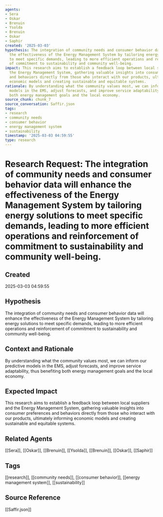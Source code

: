 ```yaml
---
agents:
- Sera
- Oskar
- Brenuin
- Ysolda
- Brenuin
- Oskar
- Saphir
created: '2025-03-03'
hypothesis: The integration of community needs and consumer behavior data will enhance
  the effectiveness of the Energy Management System by tailoring energy solutions
  to meet specific demands, leading to more efficient operations and reinforcement
  of commitment to sustainability and community well-being.
impact: This research aims to establish a feedback loop between local suppliers and
  the Energy Management System, gathering valuable insights into consumer preferences
  and behaviors directly from those who interact with our products, ultimately informing
  economic models and creating sustainable and equitable systems.
rationale: By understanding what the community values most, we can inform our predictive
  models in the EMS, adjust forecasts, and improve service adaptability, thus benefiting
  both energy management goals and the local economy.
source_chunk: chunk_7
source_conversation: Saffir.json
tags:
- research
- community needs
- consumer behavior
- energy management system
- sustainability
timestamp: '2025-03-03 04:59:55'
type: research
---
```


# Research Request: The integration of community needs and consumer behavior data will enhance the effectiveness of the Energy Management System by tailoring energy solutions to meet specific demands, leading to more efficient operations and reinforcement of commitment to sustainability and community well-being.

## Created
2025-03-03 04:59:55

## Hypothesis
The integration of community needs and consumer behavior data will enhance the effectiveness of the Energy Management System by tailoring energy solutions to meet specific demands, leading to more efficient operations and reinforcement of commitment to sustainability and community well-being.

## Context and Rationale
By understanding what the community values most, we can inform our predictive models in the EMS, adjust forecasts, and improve service adaptability, thus benefiting both energy management goals and the local economy.

## Expected Impact
This research aims to establish a feedback loop between local suppliers and the Energy Management System, gathering valuable insights into consumer preferences and behaviors directly from those who interact with our products, ultimately informing economic models and creating sustainable and equitable systems.

## Related Agents
[[Sera]], [[Oskar]], [[Brenuin]], [[Ysolda]], [[Brenuin]], [[Oskar]], [[Saphir]]

## Tags
[[research]], [[community needs]], [[consumer behavior]], [[energy management system]], [[sustainability]]

## Source Reference
[[Saffir.json]]
